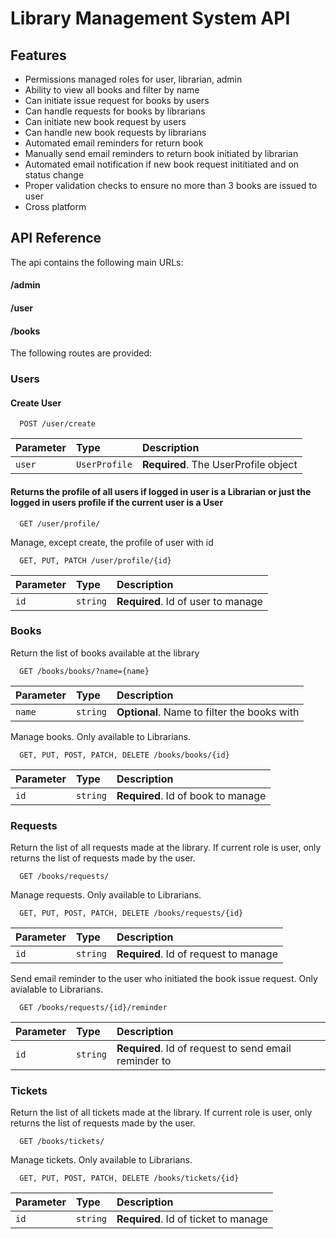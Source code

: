 
# Library Management System API






## Features

- Permissions managed roles for user, librarian, admin
- Ability to view all books and filter by name
- Can initiate issue request for books by users
- Can handle requests for books by librarians
- Can initiate new book request by users
- Can handle new book requests by librarians
- Automated email reminders for return book
- Manually send email reminders to return book initiated by librarian
- Automated email notification if new book request inititiated and on status change
- Proper validation checks to ensure no more than 3 books are issued to user
- Cross platform


## API Reference

The api contains the following main URLs:

#### /admin
#### /user
#### /books

The following routes are provided:

### Users

#### Create User

```http
  POST /user/create
```

| Parameter | Type     | Description                |
| :-------- | :------- | :------------------------- |
| `user` | `UserProfile` | **Required**. The UserProfile object |

#### Returns the profile of all users if logged in user is a Librarian or just the logged in users profile if the current user is a User

```http
  GET /user/profile/
```



Manage, except create, the profile of user with id
```http
  GET, PUT, PATCH /user/profile/{id}
```

| Parameter | Type     | Description                       |
| :-------- | :------- | :-------------------------------- |
| `id`      | `string` | **Required**. Id of user to manage |


### Books

Return the list of books available at the library
```http
  GET /books/books/?name={name}
```

| Parameter | Type     | Description                       |
| :-------- | :------- | :-------------------------------- |
| `name`      | `string` | **Optional**. Name to filter the books with |

Manage books. Only available to Librarians.
```http
  GET, PUT, POST, PATCH, DELETE /books/books/{id}
```

| Parameter | Type     | Description                       |
| :-------- | :------- | :-------------------------------- |
| `id`      | `string` | **Required**. Id of book to manage |

### Requests

Return the list of all requests made at the library. If current role is user, only returns the list of requests made by the user.
```http
  GET /books/requests/
```

Manage requests. Only available to Librarians.
```http
  GET, PUT, POST, PATCH, DELETE /books/requests/{id}
```

| Parameter | Type     | Description                       |
| :-------- | :------- | :-------------------------------- |
| `id`      | `string` | **Required**. Id of request to manage |

Send email reminder to the user who initiated the book issue request. Only avialable to Librarians.
```http
  GET /books/requests/{id}/reminder
```

| Parameter | Type     | Description                       |
| :-------- | :------- | :-------------------------------- |
| `id`      | `string` | **Required**. Id of request to send email reminder to |

### Tickets

Return the list of all tickets made at the library. If current role is user, only returns the list of requests made by the user.
```http
  GET /books/tickets/
```

Manage tickets. Only available to Librarians.
```http
  GET, PUT, POST, PATCH, DELETE /books/tickets/{id}
```

| Parameter | Type     | Description                       |
| :-------- | :------- | :-------------------------------- |
| `id`      | `string` | **Required**. Id of ticket to manage |